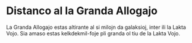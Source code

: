 # Distanco al la Granda Allogajo

La Granda Allogajo estas altirante al si milojn da galaksioj, inter ili la Lakta
Vojo. Sia amaso estas kelkdekmil-foje pli granda ol tiu de la Lakta Vojo.
